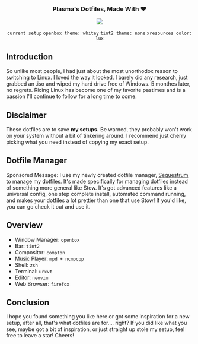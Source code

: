 <div align="center">
	<h3>Plasma's Dotfiles, Made With ❤</h3>
	<!-- current desktop -->
	<img src="https://user-images.githubusercontent.com/32868356/46385161-9c9a2600-c688-11e8-8971-2039d56fd3a4.png">

`current setup` `openbox theme: whitey` `tint2 theme: none` `xresources color: lux`

</div>

## Introduction
So unlike most people, I had just about the most unorthodox reason to switching to Linux. I loved the way it looked.
I barely did any research, just grabbed an .iso and wiped my hard drive free of Windows. 5 monthes later, no regrets. Ricing 
Linux has become one of my favorite pastimes and is a passion I'll continue to follow for a long time to come.

## Disclaimer
These dotfiles are to save **my setups.** Be warned, they probably won't work on your system without a bit of tinkering around.
I recommend just cherry picking what you need instead of copying my exact setup. 

## Dotfile Manager
Sponsored Message: I use my newly created dotfile manager, [Sequestrum](https://github.com/iiPlasma/sequestrum) to manage my
dotfiles. It's made specifically for managing dotfiles instead of something more general like Stow. It's got advanced features
like a universal config, one step complete install, automated command running, and makes your dotfiles a lot prettier than one
that use Stow! If you'd like, you can go check it out and use it. 

## Overview
- Window Manager: `openbox`
- Bar: `tint2`
- Compositor: `compton`
- Music Player: `mpd + ncmpcpp`
- Shell: `zsh`
- Terminal: `urxvt`
- Editor: `neovim`
- Web Browser: `firefox`

## Conclusion
I hope you found something you like here or got some inspiration for a new setup, after all, that's what dotfiles are for.... right? 
If you did like what you see, maybe got a bit of inspiration, or just straight up stole my setup, feel free to leave a star! Cheers!
